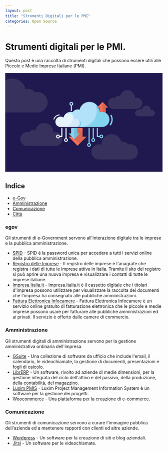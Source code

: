 ```yaml
---
layout: post
title: "Strumenti Digitali per le PMI"
categories: Open Source
---
```


# Strumenti digitali per le PMI.

Questo post è una raccolta di strumenti digitali che possono essere utili alle Piccole e Medie Imprese Italiane (PMI).

![Digitale](https://raw.githubusercontent.com/marcofromsicily/blog/master/images/opendata.jpg)

## Indice

* [e-Gov](#egov)
* [Amministrazione](#amministrazione)
* [Comunicazione](#comunicazione)
* [Città](città)

### egov

Gli strumenti di e-Government servono all'interazione digitale tra le imprese e la pubblica amministrazione.

* [SPID](https://www.spid.gov.it/) - SPID è la password unica per accedere a tutti i servizi online della pubblica amministrazione. 
* [Registro delle Imprese](http://www.registroimprese.it/) - Il registro delle imprese è l'anagrafe che registra i dati di tutte le imprese attive in Italia. Tramite il sito del registro si può aprire una nuova impresa e visualizzare i contatti di tutte le imprese italiane. 
* [Impresa.Italia.it](https://impresa.italia.it/) - Impresa.Italia.it è il cassetto digitale che i titolari d'impresa possono utilizzare per visualizzare la raccolta dei documenti che l'impresa ha consegnato alle pubbliche amministrazioni. 
* [Fattura Elettronica Infocamere](https://fatturaelettronica.infocamere.it/) - Fattura Elettronica Infocamere è un servizio online gratuito di fatturazione elettronica che le piccole e medie imprese possono usare per fatturare alle pubbliche amministrazioni ed ai privati. Il servizio è offerto dalle camere di commercio.

### Amministrazione

Gli strumenti digitali di amministrazione servono per la gestione amministrativa ordinaria dell'impresa.

* [GSuite](https://gsuite.google.it/) - Una collezione di software da ufficio che include l'email, il calendario, le videochiamate, la gestione di documenti, presentazioni e fogli di calcolo.
* [LibrERP](http://www.librerp.com/) - Un software, rivolto ad aziende di medie dimensioni, per la gestione integrata del ciclo dell'attivo e del passivo, della produzione, della contabilità, del magazzino.
* [Luxim PMIS](https://www.luxim.si/pmis/) - Luxim Project Management Information System è un software per la gestione dei progetti.
* [Woocommerce](https://woocommerce.com/) - Una piattaforma per la creazione di e-commerce.

### Comunicazione

Gli strumenti di comunicazione servono a curare l'immagine pubblica dell'azienda ed a mantenere rapporti con clienti ed altre aziende.

* [Wordpress](https://it.wordpress.org/) - Un software per la creazione di siti e blog aziendali.
* [Jitsi](https://jitsi.org/) - Un software per le videochiamate.


